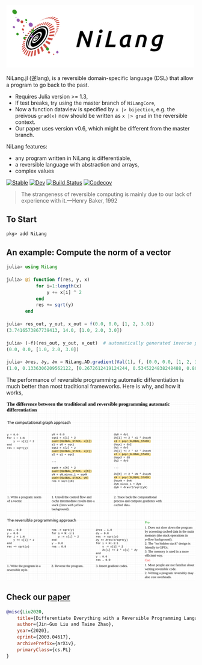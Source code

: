 <img src="docs/src/asset/logo3.png" width=500px/>

NiLang.jl (逆lang), is a reversible domain-specific language (DSL) that allow a program to go back to the past.

* Requires Julia version >= 1.3,
* If test breaks, try using the master branch of `NiLangCore`,
* Now a function dataview is specified by `x |> bijection`, e.g. the preivous `grad(x)` now should be written as `x |> grad` in the reversible context.
* Our paper uses version v0.6, which might be different from the master branch.


NiLang features:

* any program written in NiLang is differentiable,
* a reversible language with abstraction and arrays,
* complex values

[![Stable](https://img.shields.io/badge/docs-stable-blue.svg)](https://GiggleLiu.github.io/NiLang.jl/stable)
[![Dev](https://img.shields.io/badge/docs-dev-blue.svg)](https://GiggleLiu.github.io/NiLang.jl/dev)
[![Build Status](https://travis-ci.com/GiggleLiu/NiLang.jl.svg?branch=master)](https://travis-ci.com/GiggleLiu/NiLang.jl)
[![Codecov](https://codecov.io/gh/GiggleLiu/NiLang.jl/branch/master/graph/badge.svg)](https://codecov.io/gh/GiggleLiu/NiLang.jl)

> The strangeness of reversible computing is mainly due to
> our lack of experience with it.—Henry Baker, 1992

## To Start
```
pkg> add NiLang
```

## An example: Compute the norm of a vector
```julia
julia> using NiLang

julia> @i function f(res, y, x)
           for i=1:length(x)
               y += x[i] ^ 2
           end
           res += sqrt(y)
       end

julia> res_out, y_out, x_out = f(0.0, 0.0, [1, 2, 3.0])
(3.7416573867739413, 14.0, [1.0, 2.0, 3.0])

julia> (~f)(res_out, y_out, x_out)  # automatically generated inverse program.
(0.0, 0.0, [1.0, 2.0, 3.0])
        
julia> ∂res, ∂y, ∂x = NiLang.AD.gradient(Val(1), f, (0.0, 0.0, [1, 2, 3.0]))  # automatic differentiation, `Val(1)` means the first argument of `f` is the loss.
(1.0, 0.1336306209562122, [0.2672612419124244, 0.5345224838248488, 0.8017837257372732])
```

The performance of reversible programming automatic differentiation is much better than most traditional frameworks. Here is why, and how it works,

![how it works](docs/src/asset/adprog.png)

## Check our [paper](https://arxiv.org/abs/2003.04617)

```bibtex
@misc{Liu2020,
    title={Differentiate Everything with a Reversible Programming Language},
    author={Jin-Guo Liu and Taine Zhao},
    year={2020},
    eprint={2003.04617},
    archivePrefix={arXiv},
    primaryClass={cs.PL}
}
```
